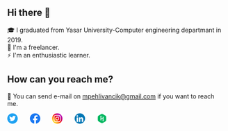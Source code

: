 ## Hi there 👋
🎓 I graduated from Yasar University-Computer engineering departmant in 2019.<br>
🏢 I'm a freelancer.<br>
⚡ I'm an enthusiastic learner.

## How can you reach me?
📧 You can send e-mail on mpehlivancik@gmail.com if you want to reach me.<br>

<p>
  
[![twitter][1.1]][1] &nbsp; &nbsp; &nbsp;
[![facebook][2.1]][2] &nbsp; &nbsp; &nbsp;
[![instagram][3.1]][3] &nbsp; &nbsp; &nbsp;
[![linkedin][4.1]][4] &nbsp; &nbsp; &nbsp;
[![hackerrank][5.1]][5] &nbsp; &nbsp; &nbsp;

</p>

[1.1]: ./icons/twitter.png
[2.1]: ./icons/facebook.png
[3.1]: ./icons/instagram.png
[4.1]: ./icons/linkedin.png
[5.1]: ./icons/hackerrank.png

[1]: http://www.twitter.com/mertpehlivancik
[2]: https://www.facebook.com/mpehlivancik
[3]: https://www.instagram.com/mertpehlivancik
[4]: https://www.linkedin.com/in/mertpehlivancik
[5]: https://www.hackerrank.com/mertpehlivancik

<!--
**MertPehlivancik/MertPehlivancik** is a ✨ _special_ ✨ repository because its `README.md` (this file) appears on your GitHub profile.

Here are some ideas to get you started:

- 🔭 I’m currently working on ...
- 🌱 I’m currently learning ...
- 👯 I’m looking to collaborate on ...
- 🤔 I’m looking for help with ...
- 💬 Ask me about ...
- 📫 How to reach me: ...
- 😄 Pronouns: ...
- ⚡ Fun fact: ...
-->
